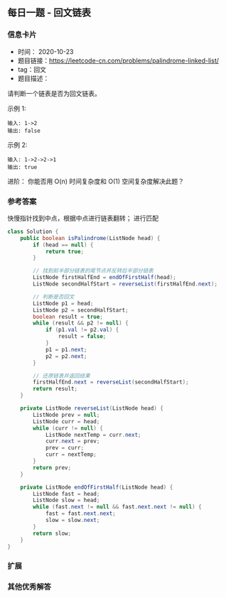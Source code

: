 ## 每日一题 - 回文链表
### 信息卡片 

- 时间： 2020-10-23
- 题目链接：https://leetcode-cn.com/problems/palindrome-linked-list/
- tag：回文
- 题目描述：

请判断一个链表是否为回文链表。

示例 1:

    输入: 1->2
    输出: false

示例 2:
    
    输入: 1->2->2->1
    输出: true

进阶：
你能否用 O(n) 时间复杂度和 O(1) 空间复杂度解决此题？




### 参考答案

快慢指针找到中点，根据中点进行链表翻转；
进行匹配
```java
class Solution {
    public boolean isPalindrome(ListNode head) {
        if (head == null) {
            return true;
        }

        // 找到前半部分链表的尾节点并反转后半部分链表
        ListNode firstHalfEnd = endOfFirstHalf(head);
        ListNode secondHalfStart = reverseList(firstHalfEnd.next);

        // 判断是否回文
        ListNode p1 = head;
        ListNode p2 = secondHalfStart;
        boolean result = true;
        while (result && p2 != null) {
            if (p1.val != p2.val) {
                result = false;
            }
            p1 = p1.next;
            p2 = p2.next;
        }        

        // 还原链表并返回结果
        firstHalfEnd.next = reverseList(secondHalfStart);
        return result;
    }

    private ListNode reverseList(ListNode head) {
        ListNode prev = null;
        ListNode curr = head;
        while (curr != null) {
            ListNode nextTemp = curr.next;
            curr.next = prev;
            prev = curr;
            curr = nextTemp;
        }
        return prev;
    }

    private ListNode endOfFirstHalf(ListNode head) {
        ListNode fast = head;
        ListNode slow = head;
        while (fast.next != null && fast.next.next != null) {
            fast = fast.next.next;
            slow = slow.next;
        }
        return slow;
    }
}
```

### 扩展

### 其他优秀解答 






